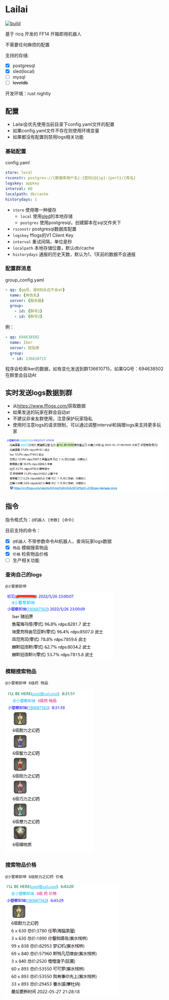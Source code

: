 # Lailai

[![build](https://github.com/Cherrs/Lailai/actions/workflows/rust.yml/badge.svg?branch=master)](https://github.com/Cherrs/Lailai/actions/workflows/rust.yml)

基于 ricq 开发的 FF14 开箱即用机器人

不需要任何麻烦的配置

支持的存储:

- [x] postgresql
- [x] sled(local)
- [ ] mysql
- [ ] ~~leveldb~~

开发环境：rust nightly

## 配置

- Lailai会优先使用当前目录下config.yaml文件的配置
- 如果config.yaml文件不存在则使用环境变量
- 如果都没有配置则禁用logs相关功能

### 基础配置

config.yaml

``` yaml
store: local
rsconstr: postgres://{数据库用户名}:{密码}@{ip}:{port}/{库名}
logskey: appkey
interval: 60
localpath: db/cache
historydays: 1
```

- `store` 使用哪一种缓存
  - `local` 使用[sled](https://github.com/spacejam/sled)的本地存储
  - `postgres` 使用postgresql，创建脚本在sql文件夹下
- `rsconstr` postgresql数据库配置
- `logskey` fflogs的V1 Client Key
- `interval` 重试间隔，单位是秒
- `localpath` 本地存储位置，默认db/cache
- `historydays` 通报的历史天数，默认为1，1天前的数据不会通报

### 配置群消息

group_config.yaml

``` yaml
- qq: {qq号，是0则永远不会at}
  name: {角色名}
  server: {服务器}
  group: 
    - id: {群号1}
    - id: {群号2}
```

例：

``` yaml
- qq: 694638502
  name: Iker
  server: 琥珀原
  group: 
   - id: 136610715
```

程序会检索Iker的数据，如有变化发送到群136610715，如果QQ号：694638502在群里会自动At

## 实时发送logs数据到群

- 从<https://www.fflogs.com/>获取数据
- 如果发送的玩家在群会自动at
- 不建议非亲友群使用，注意保护玩家隐私
- 使用时注意logs的请求限制，可以通过调整interval和捐赠logs来支持更多玩家

![发送logs到群](README/report.png)

## 指令

指令格式为：`@机器人 {参数} {命令}`

目前支持的命令：

- [x] `@机器人` 不带参数命令At机器人，查询玩家logs数据
- [x] `物品` 模糊搜索物品
- [x] `价格` 检索物品价格
- [ ] 生产相关功能

### 查询自己的logs

`@小警察卸坤`

![查询logs](README/high.png)

### 模糊搜索物品

`@小警察卸坤 6级药 物品`

![模糊搜索物品](README/wupin.png)

### 搜索物品价格

`@小警察卸坤 6级耐力之幻药 价格`

![搜索物品价格](README/jiage.png)
